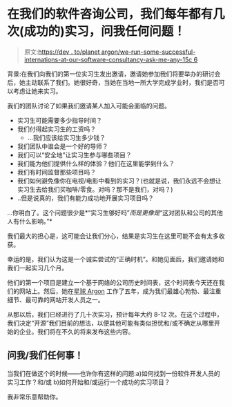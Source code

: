 # 在我们的软件咨询公司，我们每年都有几次(成功的)实习，问我任何问题！

> 原文:[https://dev . to/planet argon/we-run-some-successful-internations-at-our-software-consultancy-ask-me-any-15c 6](https://dev.to/planetargon/we-run-several-successful-internships-each-year-at-our-software-consultancy-ask-me-anything-15c6)

背景:在我们向我们的第一位实习生发出邀请，邀请她参加我们将要举办的研讨会后，她主动联系了我们。她很好奇，当她在当地一所大学完成学业时，我们是否可以考虑让她来实习。

我们的团队讨论了如果我们邀请某人加入可能会面临的问题。

*   实习生可能需要多少指导时间？
*   我们付得起实习生的工资吗？
    *   ...我们应该给实习生多少钱？
*   我们团队中谁会是一个好的导师？
*   我们可以“安全地”让实习生参与哪些项目？
*   我们能为他们提供什么样的体验？他们在这里能学到什么？
*   我们有时间监督那些项目吗？
*   我们如何避免像你在电视/电影中看到的实习？(也就是说，我们永远不会想让实习生去给我们买咖啡/零食。对吗？那不是我们，对吗？)
*   ..但是说真的，我们有能力成功地开展实习项目吗？

...你明白了。这个问题很少是*“实习生够好吗”*而是更像是*“这对团队和公司的其他人有什么影响。”*

我们最大的担心是，这可能会让我们分心，结果是实习生在这里可能不会有太多收获。

幸运的是，我们认为这是一个诚实尝试的“正确时机”。和她见面后，我们邀请她和我们一起实习几个月。

他们的第一个项目是建立一个基于网络的公司历史时间表，这个时间表今天还在我们的网站上。然后，她在[星球 Argon](https://www.planetargon.com) 工作了五年，成为我们最雄心勃勃、最注重细节、最可靠的网站开发人员之一。

从那以后，我们已经进行了几十次实习，预计每年大约 8-12 次。在这个过程中，我们决定“开源”我们目前的想法，以便其他可能有类似担忧和/或不确定从哪里开始的企业。我们将在不久的将来发布这些内容。

## [](#ask-meus-anything)问我/我们任何事！

当我们在做这个的时候——也许你有这样的问题:a)如何找到一份软件开发人员的实习工作？和/或 b)如何开始和/或运行一个成功的实习项目？

我非常乐意帮助你。